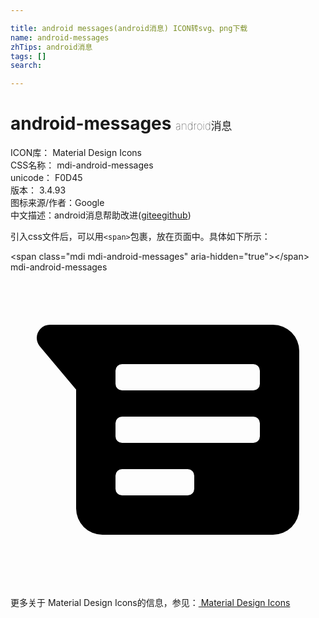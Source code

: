 ```yaml
---

title: android messages(android消息) ICON转svg、png下载
name: android-messages
zhTips: android消息
tags: []
search: 

---
```


# android-messages  <small style="font-size: 60%;font-weight: 100">android消息</small>


<div class="detail-page">
<p>
<span>
ICON库：
<span class="badge-secondary badge">Material Design Icons</span> 
</span>
<br/>
<span>
CSS名称：
<span class="badge-secondary badge">mdi-android-messages</span> 
</span>
<br/>
<span>
unicode：
<span class="badge-secondary badge">F0D45</span> 
<copy-btn content='F0D45' btn-title=""></copy-btn>
<copy-btn :content='String.fromCodePoint(parseInt("F0D45", 16))' btn-title="复制U"></copy-btn>
</span>
<br/>
<span>
版本：
<span class="badge-secondary badge">3.4.93</span> 
</span>
<br/>
<span>图标来源/作者：<span class="badge-light badge">Google</span></span> 
<br/>
<span class="zh-detail">中文描述：<span class="badge-primary badge">android消息</span><span class="help-link"><span>帮助改进</span>(<a href="https://gitee.com/liuwave/icon-helper/edit/master/json/material/android-messages.json" target="_blank" rel="noopener noreferrer">gitee</a><a href="https://github.com/liuwave/icon-helper/edit/master/json/material/android-messages.json" target="_blank" rel="noopener noreferrer">github</a></span>)</span><br/>
</p>
</div>
<div class="alert alert-dark">
  <i class="mdi mdi-android-messages mdi-48px"></i>
  <i class="mdi mdi-android-messages mdi-36px"></i>
  <i class="mdi mdi-android-messages mdi-24px"></i>
  <i class="mdi mdi-android-messages mdi-18px"></i>
</div>
<div>
  <p>引入css文件后，可以用<code>&lt;span&gt;</code>包裹，放在页面中。具体如下所示：    
  </p>
  <div class="alert alert-primary" style="font-size: 14px">
    &lt;span class="mdi mdi-android-messages" aria-hidden="true"&gt;&lt;/span&gt;
    <copy-btn content='<span class="mdi mdi-android-messages" aria-hidden="true"></span>'></copy-btn>
  </div>
  <div class="alert alert-secondary">
    <i class="mdi mdi-android-messages"
    style="font-size: 24px"
    aria-hidden="true"></i> mdi-android-messages
    <copy-btn content="mdi-android-messages" btn-title="复制图标名称"></copy-btn>
  </div>
</div>
<div id="svg" class="svg-wrap">
<svg xmlns="http://www.w3.org/2000/svg" viewBox="0 0 24 24"><path d="M20,20H7A2,2 0 0,1 5,18V8.94L2.23,5.64C2.09,5.47 2,5.24 2,5A1,1 0 0,1 3,4H20A2,2 0 0,1 22,6V18A2,2 0 0,1 20,20M8.5,7A0.5,0.5 0 0,0 8,7.5V8.5A0.5,0.5 0 0,0 8.5,9H18.5A0.5,0.5 0 0,0 19,8.5V7.5A0.5,0.5 0 0,0 18.5,7H8.5M8.5,11A0.5,0.5 0 0,0 8,11.5V12.5A0.5,0.5 0 0,0 8.5,13H18.5A0.5,0.5 0 0,0 19,12.5V11.5A0.5,0.5 0 0,0 18.5,11H8.5M8.5,15A0.5,0.5 0 0,0 8,15.5V16.5A0.5,0.5 0 0,0 8.5,17H13.5A0.5,0.5 0 0,0 14,16.5V15.5A0.5,0.5 0 0,0 13.5,15H8.5Z" /></svg>
</div>
<detail full-name='mdi-android-messages'></detail>
    
<div><p>更多关于 Material Design Icons的信息，参见：<a target="_blank" href="https://iconhelper.cn/material.html"> Material Design Icons</a>
</p></div>
